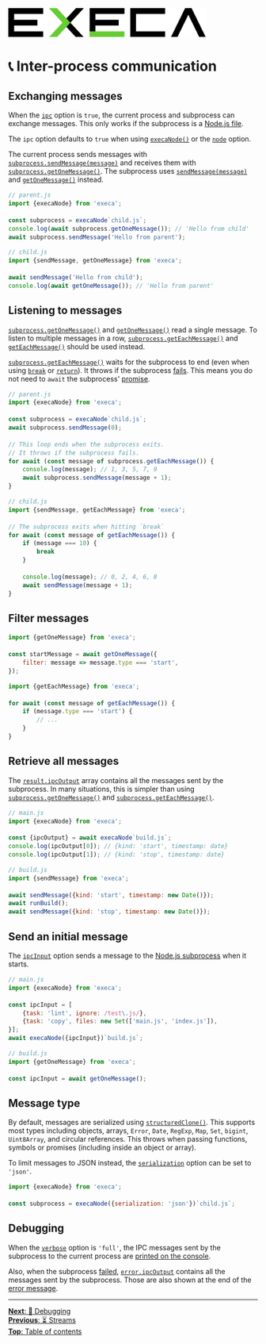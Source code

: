 <picture>
	<source media="(prefers-color-scheme: dark)" srcset="../media/logo_dark.svg">
	<img alt="execa logo" src="../media/logo.svg" width="400">
</picture>
<br>

# 📞 Inter-process communication

## Exchanging messages

When the [`ipc`](api.md#optionsipc) option is `true`, the current process and subprocess can exchange messages. This only works if the subprocess is a [Node.js file](node.md).

The `ipc` option defaults to `true` when using [`execaNode()`](node.md#run-nodejs-files) or the [`node`](node.md#run-nodejs-files) option.

The current process sends messages with [`subprocess.sendMessage(message)`](api.md#subprocesssendmessagemessage) and receives them with [`subprocess.getOneMessage()`](api.md#subprocessgetonemessagegetonemessageoptions). The subprocess uses [`sendMessage(message)`](api.md#sendmessagemessage) and [`getOneMessage()`](api.md#getonemessagegetonemessageoptions) instead.

```js
// parent.js
import {execaNode} from 'execa';

const subprocess = execaNode`child.js`;
console.log(await subprocess.getOneMessage()); // 'Hello from child'
await subprocess.sendMessage('Hello from parent');
```

```js
// child.js
import {sendMessage, getOneMessage} from 'execa';

await sendMessage('Hello from child');
console.log(await getOneMessage()); // 'Hello from parent'
```

## Listening to messages

[`subprocess.getOneMessage()`](api.md#subprocessgetonemessagegetonemessageoptions) and [`getOneMessage()`](api.md#getonemessagegetonemessageoptions) read a single message. To listen to multiple messages in a row, [`subprocess.getEachMessage()`](api.md#subprocessgeteachmessage) and [`getEachMessage()`](api.md#geteachmessage) should be used instead.

[`subprocess.getEachMessage()`](api.md#subprocessgeteachmessage) waits for the subprocess to end (even when using [`break`](https://developer.mozilla.org/en-US/docs/Web/JavaScript/Reference/Statements/break) or [`return`](https://developer.mozilla.org/en-US/docs/Web/JavaScript/Reference/Statements/return)). It throws if the subprocess [fails](api.md#result). This means you do not need to `await` the subprocess' [promise](execution.md#result).

```js
// parent.js
import {execaNode} from 'execa';

const subprocess = execaNode`child.js`;
await subprocess.sendMessage(0);

// This loop ends when the subprocess exits.
// It throws if the subprocess fails.
for await (const message of subprocess.getEachMessage()) {
	console.log(message); // 1, 3, 5, 7, 9
	await subprocess.sendMessage(message + 1);
}
```

```js
// child.js
import {sendMessage, getEachMessage} from 'execa';

// The subprocess exits when hitting `break`
for await (const message of getEachMessage()) {
	if (message === 10) {
		break
	}

	console.log(message); // 0, 2, 4, 6, 8
	await sendMessage(message + 1);
}
```

## Filter messages

```js
import {getOneMessage} from 'execa';

const startMessage = await getOneMessage({
	filter: message => message.type === 'start',
});
```

```js
import {getEachMessage} from 'execa';

for await (const message of getEachMessage()) {
	if (message.type === 'start') {
		// ...
	}
}
```

## Retrieve all messages

The [`result.ipcOutput`](api.md#resultipcoutput) array contains all the messages sent by the subprocess. In many situations, this is simpler than using [`subprocess.getOneMessage()`](api.md#subprocessgetonemessagegetonemessageoptions) and [`subprocess.getEachMessage()`](api.md#subprocessgeteachmessage).

```js
// main.js
import {execaNode} from 'execa';

const {ipcOutput} = await execaNode`build.js`;
console.log(ipcOutput[0]); // {kind: 'start', timestamp: date}
console.log(ipcOutput[1]); // {kind: 'stop', timestamp: date}
```

```js
// build.js
import {sendMessage} from 'execa';

await sendMessage({kind: 'start', timestamp: new Date()});
await runBuild();
await sendMessage({kind: 'stop', timestamp: new Date()});
```

## Send an initial message

The [`ipcInput`](api.md#optionsipcinput) option sends a message to the [Node.js subprocess](node.md) when it starts.

```js
// main.js
import {execaNode} from 'execa';

const ipcInput = [
	{task: 'lint', ignore: /test\.js/},
	{task: 'copy', files: new Set(['main.js', 'index.js']),
}];
await execaNode({ipcInput})`build.js`;
```

```js
// build.js
import {getOneMessage} from 'execa';

const ipcInput = await getOneMessage();
```

## Message type

By default, messages are serialized using [`structuredClone()`](https://developer.mozilla.org/en-US/docs/Web/API/Web_Workers_API/Structured_clone_algorithm). This supports most types including objects, arrays, `Error`, `Date`, `RegExp`, `Map`, `Set`, `bigint`, `Uint8Array`, and circular references. This throws when passing functions, symbols or promises (including inside an object or array).

To limit messages to JSON instead, the [`serialization`](api.md#optionsserialization) option can be set to `'json'`.

```js
import {execaNode} from 'execa';

const subprocess = execaNode({serialization: 'json'})`child.js`;
```

## Debugging

When the [`verbose`](api.md#optionsverbose) option is `'full'`, the IPC messages sent by the subprocess to the current process are [printed on the console](debugging.md#full-mode).

Also, when the subprocess [failed](errors.md#subprocess-failure), [`error.ipcOutput`](api.md) contains all the messages sent by the subprocess. Those are also shown at the end of the [error message](errors.md#error-message).

<hr>

[**Next**: 🐛 Debugging](debugging.md)\
[**Previous**: ⏳️ Streams](streams.md)\
[**Top**: Table of contents](../readme.md#documentation)
